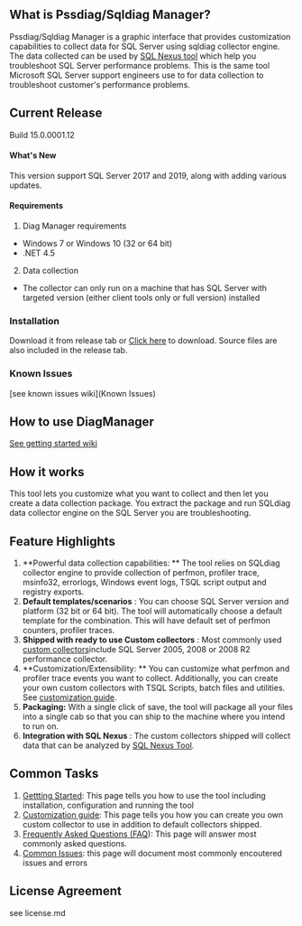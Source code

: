 ## What is Pssdiag/Sqldiag Manager?
Pssdiag/Sqldiag Manager is a graphic interface that provides customization capabilities to collect data for SQL Server using sqldiag collector engine. The data collected can be used by [SQL Nexus tool](http://sqlnexus.codeplex.com/)  which help you troubleshoot SQL Server performance problems.  This is the same tool Microsoft SQL Server support engineers use to for data collection to troubleshoot customer's performance problems.

## Current Release
 Build 15.0.0001.12

#### **What's New**
This version support SQL Server 2017 and 2019, along with adding various updates. 

#### **Requirements**
1. Diag Manager requirements
  - Windows 7 or Windows 10 (32 or 64 bit)
  - .NET 4.5 
2. Data collection
  - The collector can only run on a machine that has SQL Server with targeted version (either client tools only or full version) installed

### **Installation**
Download it from release tab or [Click here](https://github.com/Microsoft/DiagManager/files/690279/DiagManager13.0.1600.32.zip) to download.  Source files are also included in the release tab.
### **Known Issues**
[see known issues wiki](Known Issues)

## **How to use DiagManager**
[See getting started wiki](https://github.com/Microsoft/DiagManager/wiki/Getting-Started)

## How it works
This tool lets you customize what you want to collect and then let you create a data collection package. You extract the package and run SQLdiag data collector engine on the SQL Server you are troubleshooting.

## Feature Highlights

1. **Powerful data collection capabilities: ** The tool relies on SQLdiag collector engine to provide collection of perfmon, profiler trace, msinfo32, errorlogs, Windows event logs, TSQL script output and registry exports.
2. **Default templates/scenarios** : You can choose SQL Server version and platform (32 bit or 64 bit). The tool will automatically choose a default template for the combination. This will have default set of perfmon counters, profiler traces.
3. **Shipped with ready to use Custom collectors** :  Most commonly used [custom collectors](http://diagmanager.codeplex.com/wikipage?title=Custom%20Collector)include SQL Server 2005, 2008 or 2008 R2 performance collector.
4. **Customization/Extensibility: ** You can customize what perfmon and profiler trace events you want to collect.   Additionally, you can create your own custom collectors with TSQL Scripts, batch files and utilities.   See [customization guide](http://diagmanager.codeplex.com/wikipage?title=Creating%20Custom%20Collectors).
5. **Packaging:** With a single click of save, the tool will package all your files into a single cab so that you can ship to the machine where you intend to run on.
6. **Integration with SQL Nexus** :  The custom collectors shipped will collect data that can be analyzed by [SQL Nexus Tool](http://sqlnexus.codeplex.com/).

## Common Tasks

1. [Gettting Started](https://github.com/Microsoft/DiagManager/wiki/Getting-Started):  This page tells you how to use the tool including installation, configuration and running the tool
2. [Customization guide](http://diagmanager.codeplex.com/wikipage?title=Creating%20Custom%20Collectors):  This page tells you how you can create you own custom collector to use in addition to default collectors shipped.
4. [Frequently Asked Questions (FAQ](http://diagmanager.codeplex.com/wikipage?title=FAQ)):  This page will answer most commonly asked questions.
5. [Common Issues](https://github.com/Microsoft/DiagManager/wiki/Known-Issues):  this page will document most commonly encoutered issues and errors



## License Agreement
see license.md
